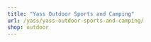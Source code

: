 ```yaml
---
title: "Yass Outdoor Sports and Camping"
url: /yass/yass-outdoor-sports-and-camping/
shop: outdoor
---
```

